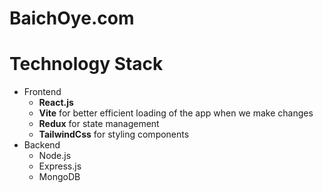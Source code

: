 # BaichOye.com
# Technology Stack
- Frontend
  - **React.js**
  - **Vite** for better efficient loading of the app when we make changes
  - **Redux** for state management
  - **TailwindCss** for styling components
- Backend
  - Node.js
  - Express.js
  - MongoDB
